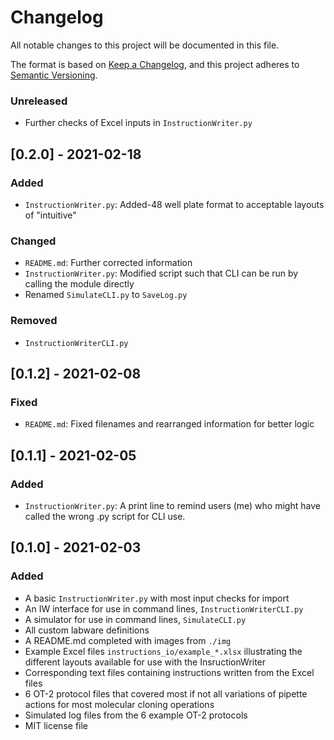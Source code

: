 # Changelog

All notable changes to this project will be documented in this file.

The format is based on [Keep a Changelog](https://keepachangelog.com/en/1.0.0/),
and this project adheres to [Semantic Versioning](https://semver.org/spec/v2.0.0.html).

### Unreleased
- Further checks of Excel inputs in `InstructionWriter.py`

## [0.2.0] - 2021-02-18
### Added
- `InstructionWriter.py`: Added-48 well plate format to acceptable layouts of "intuitive"
### Changed
- `README.md`: Further corrected information
- `InstructionWriter.py`: Modified script such that CLI can be run by calling the module directly
- Renamed `SimulateCLI.py` to `SaveLog.py`
### Removed
- `InstructionWriterCLI.py`

## [0.1.2] - 2021-02-08
### Fixed
- `README.md`: Fixed filenames and rearranged information for better logic

## [0.1.1] - 2021-02-05
### Added
- `InstructionWriter.py`: A print line to remind users (me) who might have called the wrong .py script for CLI use.

## [0.1.0] - 2021-02-03
### Added
- A basic `InstructionWriter.py` with most input checks for import
- An IW interface for use in command lines, `InstructionWriterCLI.py`
- A simulator for use in command lines, `SimulateCLI.py`
- All custom labware definitions
- A README.md completed with images from `./img`
- Example Excel files `instructions_io/example_*.xlsx` illustrating the different layouts available for use with the InsructionWriter
- Corresponding text files containing instructions written from the Excel files
- 6 OT-2 protocol files that covered most if not all variations of pipette actions for most molecular cloning operations
- Simulated log files from the 6 example OT-2 protocols
- MIT license file

